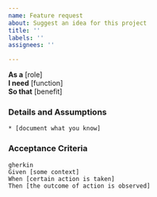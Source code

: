 ```yaml
---
name: Feature request
about: Suggest an idea for this project
title: ''
labels: ''
assignees: ''

---
```


**As a** [role]  
**I need** [function]  
**So that** [benefit]  
      
### Details and Assumptions

    * [document what you know]      


### Acceptance Criteria     
    
    gherkin 
    Given [some context]
    When [certain action is taken]
    Then [the outcome of action is observed]

